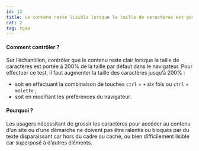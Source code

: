 ```yaml
---
id: 12
title: Le contenu reste lisible lorsque la taille de caractères est portée à 200% de la taille par défaut dans le navigateur 
cat: 2
tag: rgaa
---
```


#### Comment contrôler ?

Sur l’échantillon, contrôler que le contenu reste clair lorsque la taille de caractères est portée à 200% de la taille par défaut dans le navigateur. Pour effectuer ce test, il faut augmenter la taille des caractères jusqu’à 200% :
* soit en effectuant la combinaison de touches `ctrl` + `+` six fois ou `ctrl` + `molette` ;
* soit en modifiant les préférences du navigateur.

#### Pourquoi ?

Les usagers nécessitant de grossir les caractères pour accéder au contenu d’un site ou d’une démarche ne doivent pas être ralentis ou bloqués par du texte disparaissant car hors du cadre ou caché, ou bien difficilement lisible car superposé à d’autres éléments.